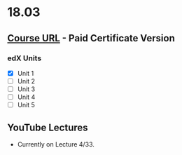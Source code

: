 # 18.03

## [Course URL](https://learning.edx.org/course/course-v1:MITx+18.031x+2T2021/home) - Paid Certificate Version

### edX Units
- [x] Unit 1
- [ ] Unit 2
- [ ] Unit 3
- [ ] Unit 4
- [ ] Unit 5

## YouTube Lectures
* Currently on Lecture 4/33.


